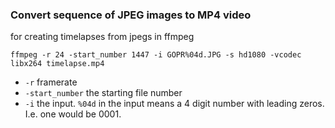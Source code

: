 ### Convert sequence of JPEG images to MP4 video
for creating timelapses from jpegs in ffmpeg


```
ffmpeg -r 24 -start_number 1447 -i GOPR%04d.JPG -s hd1080 -vcodec libx264 timelapse.mp4
```

* `-r` framerate
* `-start_number` the starting file number
* `-i` the input. `%04d` in the input means a 4 digit number with leading zeros. I.e. one would be 0001.
